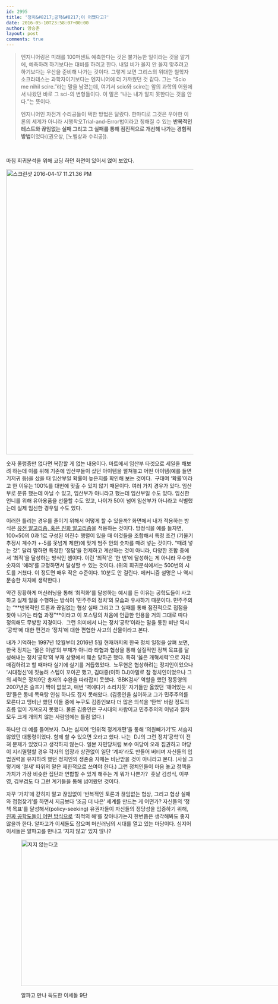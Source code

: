 ```yaml
---
id: 2995
title: '정치&#8217;공학&#8217;이 어쨌다고?'
date: 2016-05-10T23:58:07+00:00
author: 양승훈
layout: post
comments: true
---
```

> 엔지니어링은 미래를 100퍼센트 예측한다는 것은 불가능한 일이라는 것을 알기에, 예측하려 하기보다는 대비를 하려고 한다. 내일 비가 올지 안 올지 맞추려고 하기보다는 우산을 준비해 나가는 것이다. 그렇게 보면 그리스의 위대한 철학자 소크라테스는 과학자이기보다는 엔지니어에 더 가까웠던 것 같다. 그는 “Scio me nihil scire.”라는 말을 남겼는데, 여기서 scio와 scire는 앞의 과학의 어원에서 나왔던 바로 그 sci-의 변형들이다. 이 말은 “나는 내가 알지 못한다는 것을 안다.”는 뜻이다.
> 
> 엔지니어인 자전거 수리공들이 택한 방법은 달랐다. 한마디로 그것은 우아한 이론의 세계가 아니라 시행착오Trial-and-Error법이라고 칭해질 수 있는 **반복적인 테스트와 끊임없는 실패 그리고 그 실패를 통해 점진적으로 개선해 나가는 경험적 방법**이었다((권오상, [노벨상과 수리공]).

&nbsp;

마침 회귀분석을 위해 코딩 하던 화면이 있어서 얹어 보았다.

[<img class="alignnone wp-image-2996 size-full" src="http://flyhendrixfly.net/wp-content/uploads/2016/04/-2016-04-17-11.21.36-PM-e1462889638788.png" alt="스크린샷 2016-04-17 11.21.36 PM" width="1366" height="768" srcset="http://localhost:8080/wordpress/wp-content/uploads/2016/04/-2016-04-17-11.21.36-PM-e1462889638788.png 1366w, http://localhost:8080/wordpress/wp-content/uploads/2016/04/-2016-04-17-11.21.36-PM-e1462889638788-300x169.png 300w, http://localhost:8080/wordpress/wp-content/uploads/2016/04/-2016-04-17-11.21.36-PM-e1462889638788-768x432.png 768w, http://localhost:8080/wordpress/wp-content/uploads/2016/04/-2016-04-17-11.21.36-PM-e1462889638788-1024x576.png 1024w" sizes="(max-width: 767px) 89vw, (max-width: 1000px) 54vw, (max-width: 1071px) 543px, 580px" />](http://flyhendrixfly.net/wp-content/uploads/2016/04/스크린샷-2016-04-17-11.21.36-PM.png)

숫자 울렁증만 없다면 복잡할 게 없는 내용이다. 마트에서 임산부 타겟으로 세일을 해보려 하는데 이를 위해 기존에 임산부들이 샀던 아이템을 펼쳐놓고 어떤 아이템(예를 들면 기저귀 등)을 샀을 때 임산부일 확률이 높은지를 확인해 보는 것이다.  구태여 &#8216;확률&#8217;이라고 한 이유는 100%를 대번에 맞출 수 있지 않기 때문이다. 여러 가지 경우가 있다. 임산부로 분류 했는데 아닐 수 있고, 임산부가 아니라고 했는데 임산부일 수도 있다. 임신한 언니를 위해 유아용품을 선물할 수도 있고, 나이가 50이 넘어 임산부가 아니라고 식별했는데 실제 임신한 경우일 수도 있다.

이러한 틀리는 경우를 줄이기 위해서 어떻게 할 수 있을까? 화면에서 내가 적용하는 방식은 [유전 알고리즘, 혹은 진화 알고리즘](https://ko.wikipedia.org/wiki/%EC%9C%A0%EC%A0%84_%EC%95%8C%EA%B3%A0%EB%A6%AC%EC%A6%98)을 적용하는 것이다. 방정식을 예를 들자면, 100&#215;50의 0과 1로 구성된 이진수 행렬이 있을 때 이것들을 조합해서 특정 조건 (기울기 추정시 계수가 +-5를 못넘게 제한)에 맞게 범주 안의 숫자를 때려 넣는 것이다. &#8220;때려 넣는 것&#8221;. 달리 말하면 특정한 &#8216;정답&#8217;을 전제하고 계산하는 것이 아니라, 다양한 조합 중에서 &#8216;최적&#8217;을 달성하는 방식인 셈이다. 이런 &#8216;최적&#8217;은 &#8216;한 번&#8217;에 달성하는 게 아니라 무수한 숫자의 &#8216;에러&#8217;를 교정하면서 달성할 수 있는 것이다. (위의 회귀분석에서는 500번의 시도를 거쳤다. 이 정도면 매우 작은 수준이다. 10분도 안 걸린다. 메커니즘 설명은 나 역시 문송한 처지에 생략한다.)

약간 장황하게 머신러닝을 통해 &#8216;최적화&#8217;를 달성하는 예시를 든 이유는 공학도들이 사고하고 실제 일을 수행하는 방식이 &#8216;민주주의 정치&#8217;의 모습과 유사하기 때문이다. 민주주의는 &#8220;**반복적인 토론과 끊임없는 협상 실패 그리고 그 실패를 통해 점진적으로 접점을 찾아 나가는 타협 과정&#8221;**이라고 이 포스팅의 처음에 언급한 인용을 거의 그대로 따다 정의해도 무방할 지경이다.  그런 의미에서 나는 정치&#8217;공학&#8217;이라는 말을 통한 비난 역시 &#8216;공학&#8217;에 대한 편견과 &#8216;정치&#8217;에 대한 편협한 사고의 산물이라고 본다.

내가 기억하는 1997년 12월부터 2016년 5월 현재까지의 한국 정치 일정을 살펴 보면, 한국 정치는 &#8216;옳은 이념&#8217;의 부재가 아니라 타협과 협상을 통해 실질적인 정책 목표를 달성해내는 정치&#8217;공학&#8217;의 부재 상황에서 훼손 당하곤 했다. 특히 &#8216;옳은 개혁세력&#8217;으로 자리매김하려고 할 때마다 실기에 실기를 거듭했었다.  노무현은 협상하려는 정치인이었으나 &#8216;시대정신&#8217;에 짓눌려 스텝이 꼬이곤 했고, 김대중(이하 DJ)야말로 참 정치인이었으나 그의 세력은 정치9단 총재의 수완을 따라잡지 못했다. &#8216;BBK검사&#8217; 역할을 했던 정동영의 2007년은 슬프기 짝이 없었고, 매번 &#8216;벽에다가 소리치듯&#8217; 자기들만 옳았던 &#8216;깨어있는 시민&#8217;들은 동네 목욕탕 인심 하나도 잡지 못해왔다. (김종인을 싫어하고 그가 민주주의를 모른다고 맹비난 했던 이들 중에 누구도 김종인보다 더 많은 의석을 &#8216;탄핵&#8217; 바람 정도의 흐름 없이 가져오지 못했다. 물론 김종인은 구시대의 사람이고 민주주의의 이념과 절차 모두 크게 개의치 않는 사람임에는 틀림 없다.)

하나만 더 예를 들어보자. DJ는 심지어 &#8216;인위적 정계개편&#8217;을 통해 &#8216;의원빼가기&#8217;도 서슴지 않았던 대통령이었다. 함께 할 수 있으면 오라고 했다. 나는  DJ의 그런 정치&#8217;공학&#8217;이 전혀 문제가 있었다고 생각하지 않는다. 일본 자민당처럼 보수 여당이 오래 집권하고 야당이 지리멸렬할 경우 각자의 입장과 상관없이 일단 &#8216;계파&#8217;라도 만들어 버티며 자신들의 입법권력을 유지하려 했던 정치인의 생존술 자체는 비난받을 것이 아니라고 본다. (사실 그렇기에 &#8216;철새&#8217; 따위의 말은 제한적으로 쓰여야 한다.) 그런 정치인들이 마음 놓고 정책을 가치가 가장 비슷한 집단과 연합할 수 있게 해주는 게 뭐가 나쁜가?  훗날 김성식, 이부영, 김부겸도 다 그런 계기들을 통해 넘어왔던 것이다.

자꾸 &#8216;가치&#8217;에 갇히지 말고 끊임없이 &#8216;반복적인 토론과 끊임없는 협상, 그리고 협상 실패와 접점찾기&#8217;를 하면서 지금보다 &#8216;조금 더 나은&#8217; 세계를 만드는 게 어떤가? 자신들의 &#8216;정책 목표&#8217;를 달성해서(policy-seeking) 유권자들이 자신들의 정당성을 입증하기 위해, [진짜 공학도들이 어떤 방식으로](http://slownews.kr/41461) &#8216;최적의 해&#8217;를 찾아나가는지 한번쯤은 생각해봐도 좋지 않을까 한다. 알파고가 이세돌도 잡으며 머신러닝의 시대를 열고 있는 마당이다. 심지어 이세돌은 알파고를 만나고 &#8216;지지 않고&#8217; 있지 않나?<figure style="width: 700px" class="wp-caption aligncenter">

<img src="http://img.sbs.co.kr/newimg/news/20160315/200923740_700.jpg" alt="지지 않는다고" width="700" height="394" /><figcaption class="wp-caption-text">알파고 만나 득도한 이세돌 9단</figcaption></figure>